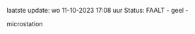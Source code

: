 laatste update: 
wo 11-10-2023 17:08   uur 
Status: FAALT - geel - 
<div class="service Y">microstation</div>